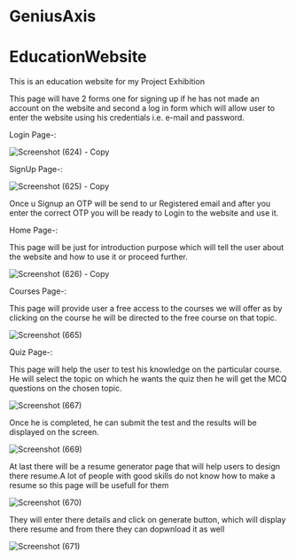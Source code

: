 # GeniusAxis
# EducationWebsite
This is an education website for my Project Exhibition

This page will have 2 forms one for signing up if he has not made an account on the website and second a log in form which will allow user to enter the website using  his credentials i.e. e-mail and password.


Login Page-:

![Screenshot (624) - Copy](https://user-images.githubusercontent.com/80667709/175004048-3ee99ed2-6ae1-4b55-b7a6-ba7951f0dfc7.png)

SignUp Page-:

![Screenshot (625) - Copy](https://user-images.githubusercontent.com/80667709/175004916-8d0a6dc6-8536-4bbd-b182-3863dc05c2e4.png)

Once u Signup an OTP will be send to ur Registered email and after you enter the correct OTP you will be ready to Login to the website and use it.

Home Page-:

This page will be just for introduction purpose which will tell the user about the website and how to use it or proceed further.  

![Screenshot (626) - Copy](https://user-images.githubusercontent.com/80667709/175005361-653f308b-536d-4983-8ab0-7820da737557.png)

Courses Page-:

This page will provide user a free access to the courses we will offer as by clicking on the course he will be directed to the free course on that topic.

![Screenshot (665)](https://user-images.githubusercontent.com/80667709/175006362-26b563e5-0303-4f49-a07a-7d2d9fa0e0d5.png)

Quiz Page-:

This page will help the user to test his knowledge on the particular course. He will select the topic on which he wants the quiz then he will get the MCQ questions on the chosen topic. 

![Screenshot (667)](https://user-images.githubusercontent.com/80667709/175006862-7a56f1a6-4423-4bb8-b70f-f2dcd25fe05e.png)

Once he is completed, he can submit the test and the results will be displayed on the screen.

![Screenshot (669)](https://user-images.githubusercontent.com/80667709/175006873-fc9da18e-eaf4-4511-ae5b-99daa2c40632.png)

At last there will be a resume generator page that will help users to design there resume.A lot of people with good skills do not know how to make a resume so this page will be usefull for them

![Screenshot (670)](https://user-images.githubusercontent.com/80667709/175007271-1d4942a4-b8f2-4431-9ac5-f06c0ea3368d.png)

They will enter there details and click on generate button, which will display there resume and from there they can dopwnload it as well

![Screenshot (671)](https://user-images.githubusercontent.com/80667709/175007281-5e1a18df-141f-4b8f-9073-d4f6582798d3.png)





